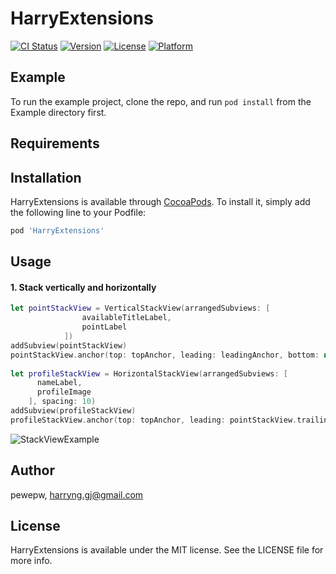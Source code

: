 # HarryExtensions

[![CI Status](https://img.shields.io/travis/pewepw/HarryExtensions.svg?style=flat)](https://travis-ci.org/pewepw/HarryExtensions)
[![Version](https://img.shields.io/cocoapods/v/HarryExtensions.svg?style=flat)](https://cocoapods.org/pods/HarryExtensions)
[![License](https://img.shields.io/cocoapods/l/HarryExtensions.svg?style=flat)](https://cocoapods.org/pods/HarryExtensions)
[![Platform](https://img.shields.io/cocoapods/p/HarryExtensions.svg?style=flat)](https://cocoapods.org/pods/HarryExtensions)

## Example

To run the example project, clone the repo, and run `pod install` from the Example directory first.

## Requirements

## Installation

HarryExtensions is available through [CocoaPods](https://cocoapods.org). To install
it, simply add the following line to your Podfile:

```ruby
pod 'HarryExtensions'
```

## Usage

#### 1. Stack vertically and horizontally

```swift
let pointStackView = VerticalStackView(arrangedSubviews: [
                availableTitleLabel,
                pointLabel
            ])
addSubview(pointStackView)
pointStackView.anchor(top: topAnchor, leading: leadingAnchor, bottom: nil, trailing: nil, padding: .init(top: 10, left: 15, bottom: 0, right: 0), size: .init(width: 0, height: 40))
        
let profileStackView = HorizontalStackView(arrangedSubviews: [
      nameLabel,
      profileImage
    ], spacing: 10)
addSubview(profileStackView)
profileStackView.anchor(top: topAnchor, leading: pointStackView.trailingAnchor, bottom: nil, trailing: trailingAnchor, padding: .init(top: 10, left: 15, bottom: 0, right: 15), size: .init(width: 0, height: 40))
```
![StackViewExample](https://user-images.githubusercontent.com/24606625/57584335-c532aa00-750c-11e9-9c71-3f087b232f34.jpeg)


## Author

pewepw, harryng.gj@gmail.com

## License

HarryExtensions is available under the MIT license. See the LICENSE file for more info.

